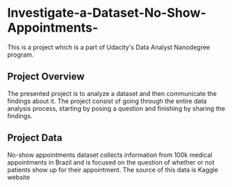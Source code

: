 # Investigate-a-Dataset-No-Show-Appointments-
This is a project which is a part of Udacity's Data Analyst Nanodegree program.
## Project Overview
The presented project is to analyze a dataset and then communicate the findings about it. The project consist of going through the entire data analysis process, starting by posing a question and finishing by sharing the findings.
## Project Data
No-show appointments dataset collects information from 100k medical appointments in Brazil and is focused on the question
of whether or not patients show up for their appointment.
The source of this data is Kaggle website
